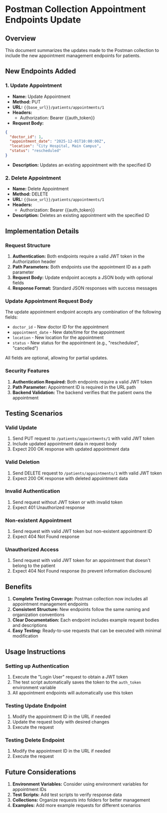 # Postman Collection Appointment Endpoints Update

## Overview
This document summarizes the updates made to the Postman collection to include the new appointment management endpoints for patients.

## New Endpoints Added

### 1. Update Appointment
- **Name:** Update Appointment
- **Method:** PUT
- **URL:** `{{base_url}}/patients/appointments/1`
- **Headers:** 
  - Authorization: Bearer {{auth_token}}
- **Request Body:**
```json
{
  "doctor_id": 1,
  "appointment_date": "2025-12-01T10:00:00Z",
  "location": "City Hospital, Main Campus",
  "status": "rescheduled"
}
```
- **Description:** Updates an existing appointment with the specified ID

### 2. Delete Appointment
- **Name:** Delete Appointment
- **Method:** DELETE
- **URL:** `{{base_url}}/patients/appointments/1`
- **Headers:** 
  - Authorization: Bearer {{auth_token}}
- **Description:** Deletes an existing appointment with the specified ID

## Implementation Details

### Request Structure
1. **Authentication:** Both endpoints require a valid JWT token in the Authorization header
2. **Path Parameters:** Both endpoints use the appointment ID as a path parameter
3. **Request Body:** Update endpoint accepts a JSON body with optional fields
4. **Response Format:** Standard JSON responses with success messages

### Update Appointment Request Body
The update appointment endpoint accepts any combination of the following fields:
- `doctor_id` - New doctor ID for the appointment
- `appointment_date` - New date/time for the appointment
- `location` - New location for the appointment
- `status` - New status for the appointment (e.g., "rescheduled", "cancelled")

All fields are optional, allowing for partial updates.

### Security Features
1. **Authentication Required:** Both endpoints require a valid JWT token
2. **Path Parameter:** Appointment ID is required in the URL path
3. **Backend Validation:** The backend verifies that the patient owns the appointment

## Testing Scenarios

### Valid Update
1. Send PUT request to `/patients/appointments/1` with valid JWT token
2. Include updated appointment data in request body
3. Expect 200 OK response with updated appointment data

### Valid Deletion
1. Send DELETE request to `/patients/appointments/1` with valid JWT token
2. Expect 200 OK response with deleted appointment data

### Invalid Authentication
1. Send request without JWT token or with invalid token
2. Expect 401 Unauthorized response

### Non-existent Appointment
1. Send request with valid JWT token but non-existent appointment ID
2. Expect 404 Not Found response

### Unauthorized Access
1. Send request with valid JWT token for an appointment that doesn't belong to the patient
2. Expect 404 Not Found response (to prevent information disclosure)

## Benefits

1. **Complete Testing Coverage:** Postman collection now includes all appointment management endpoints
2. **Consistent Structure:** New endpoints follow the same naming and organization conventions
3. **Clear Documentation:** Each endpoint includes example request bodies and descriptions
4. **Easy Testing:** Ready-to-use requests that can be executed with minimal modification

## Usage Instructions

### Setting up Authentication
1. Execute the "Login User" request to obtain a JWT token
2. The test script automatically saves the token to the `auth_token` environment variable
3. All appointment endpoints will automatically use this token

### Testing Update Endpoint
1. Modify the appointment ID in the URL if needed
2. Update the request body with desired changes
3. Execute the request

### Testing Delete Endpoint
1. Modify the appointment ID in the URL if needed
2. Execute the request

## Future Considerations

1. **Environment Variables:** Consider using environment variables for appointment IDs
2. **Test Scripts:** Add test scripts to verify response data
3. **Collections:** Organize requests into folders for better management
4. **Examples:** Add more example requests for different scenarios